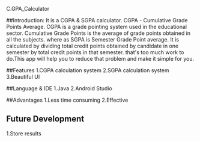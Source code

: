  C.GPA_Calculator
 
 ##Introduction:
It is a CGPA & SGPA calculator.
CGPA - Cumulative Grade Points Average.
CGPA is a grade pointing system used in the educational sector. Cumulative Grade Points is the average of grade points obtained in all the subjects.
where as SGPA is Semester Grade Point average. It is calculated by dividing total credit points obtained by candidate in one semester by total credit points in that semester.
that's too much work to do.This app will help you to reduce that problem and make it simple for you.

##Features
1.CGPA calculation system
2.SGPA calculation system
3.Beautiful UI

##Language & IDE
1.Java
2.Android Studio

##Advantages
1.Less time consuming
2.Effective

## Future Development
1.Store results
